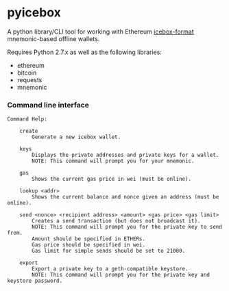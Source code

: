 # pyicebox
A python library/CLI tool for working with Ethereum [icebox-format](https://github.com/ConsenSys/icebox) mnemonic-based offline wallets.

Requires Python 2.7.x as well as the following libraries:

* ethereum
* bitcoin
* requests
* mnemonic

### Command line interface
```
Command Help:
        
    create
        Generate a new icebox wallet.
        
    keys
        Displays the private addresses and private keys for a wallet.
        NOTE: This command will prompt you for your mnemonic.
        
    gas
        Shows the current gas price in wei (must be online).
        
    lookup <addr>
        Shows the current balance and nonce given an address (must be online).
    
    send <nonce> <recipient address> <amount> <gas price> <gas limit>
        Creates a send transaction (but does not broadcast it).
        NOTE: This command will prompt you for the private key to send from.
        Amount should be specified in ETHERs.
        Gas price should be specified in wei.
        Gas limit for simple sends should be set to 21000.
        
    export
        Export a private key to a geth-compatible keystore. 
        NOTE: This command will prompt you for the private key and keystore password.
```